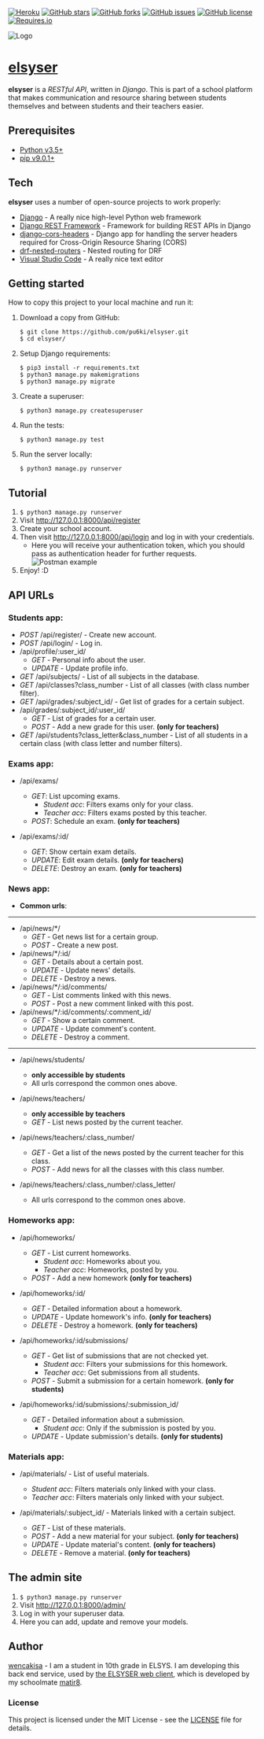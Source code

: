 [![Heroku](http://heroku-badge.herokuapp.com/?app=elsyser&style=flat&root=/static/default.png)](https://elsyser.herokuapp.com/api/register)
[![GitHub stars](https://img.shields.io/github/stars/pu6ki/elsyser.svg?style=flat-square)](https://github.com/pu6ki/elsyser/stargazers)
[![GitHub forks](https://img.shields.io/github/forks/pu6ki/elsyser.svg?style=flat-square)](https://github.com/pu6ki/elsyser/network)
[![GitHub issues](https://img.shields.io/github/issues/pu6ki/elsyser.svg?style=flat-square)](https://github.com/pu6ki/elsyser/issues)
[![GitHub license](https://img.shields.io/badge/license-MIT-blue.svg?style=flat-square)](https://raw.githubusercontent.com/pu6ki/elsyser/master/LICENSE)
[![Requires.io](https://img.shields.io/requires/github/pu6ki/elsyser.svg?style=flat-square)](https://raw.githubusercontent.com/pu6ki/elsyser/master/requirements.txt)

![Logo](https://raw.githubusercontent.com/pu6ki/elsyser/master/static/tues_building_with_logo.jpg)

# [elsyser](https://elsyser.herokuapp.com/api/register/)

**elsyser** is a *RESTful API*, written in *Django*. This is part of a school platform that makes communication and resource sharing between students themselves and between students and their teachers easier.

## Prerequisites

- [Python v3.5+](https://www.python.org/downloads/)
- [pip v9.0.1+](https://pypi.python.org/pypi/pip)

## Tech

**elsyser** uses a number of open-source projects to work properly:

* [Django](https://github.com/django/django) - A really nice high-level Python web framework
* [Django REST Framework](https://github.com/tomchristie/django-rest-framework) - Framework for building REST APIs in Django
* [django-cors-headers](https://github.com/ottoyiu/django-cors-headers) - Django app for handling the server headers required for Cross-Origin Resource Sharing (CORS)
* [drf-nested-routers](https://github.com/alanjds/drf-nested-routers) - Nested routing for DRF
* [Visual Studio Code](https://github.com/Microsoft/vscode) - A really nice text editor

## Getting started

How to copy this project to your local machine and run it:

1. Download a copy from GitHub:

    ```
    $ git clone https://github.com/pu6ki/elsyser.git
    $ cd elsyser/
    ```

2. Setup Django requirements:

    ```
    $ pip3 install -r requirements.txt
    $ python3 manage.py makemigrations
    $ python3 manage.py migrate
    ```

3. Create a superuser:

    ```
    $ python3 manage.py createsuperuser
    ```

4. Run the tests:

    ```
    $ python3 manage.py test
    ```

5. Run the server locally:

    ```
    $ python3 manage.py runserver
    ```

## Tutorial

1. `$ python3 manage.py runserver`
2. Visit http://127.0.0.1:8000/api/register
3. Create your school account.
4. Then visit http://127.0.0.1:8000/api/login and log in with your credentials.
    - Here you will receive your authentication token, which you should pass as authentication header for further requests.
    ![Postman example](https://raw.githubusercontent.com/pu6ki/elsyser/master/static/authorization-example.png)
5. Enjoy! :D

## API URLs

### Students app:

- *POST* /api/register/ - Create new account.
- *POST* /api/login/ - Log in.
- /api/profile/:user_id/
    - *GET* - Personal info about the user.
    - *UPDATE* - Update profile info.
- *GET* /api/subjects/ - List of all subjects in the database.
- *GET* /api/classes?class_number - List of all classes (with class number filter).
- *GET* /api/grades/:subject_id/ - Get list of grades for a certain subject.
- /api/grades/:subject_id/:user_id/
    - *GET* - List of grades for a certain user.
    - *POST* - Add a new grade for this user. **(only for teachers)**
- *GET* /api/students?class_letter&class_number - List of all students in a certain class (with class letter and number filters).

### Exams app:

- /api/exams/
    - *GET*: List upcoming exams.
        - *Student acc*: Filters exams only for your class.
        - *Teacher acc*: Filters exams posted by this teacher.
    - *POST*: Schedule an exam. **(only for teachers)**

- /api/exams/:id/
    - *GET*: Show certain exam details.
    - *UPDATE*: Edit exam details. **(only for teachers)**
    - *DELETE*: Destroy an exam. **(only for teachers)**

### News app:

- **Common urls**:

***
- /api/news/*/
    - *GET* - Get news list for a certain group.
    - *POST* - Create a new post.
- /api/news/*/:id/
    - *GET* - Details about a certain post.
    - *UPDATE* - Update news' details.
    - *DELETE* - Destroy a news.
- /api/news/*/:id/comments/
    - *GET* - List comments linked with this news.
    - *POST* - Post a new comment linked with this post.
- /api/news/*/:id/comments/:comment_id/
    - *GET* - Show a certain comment.
    - *UPDATE* - Update comment's content.
    - *DELETE* - Destroy a comment.
***

- /api/news/students/
    - **only accessible by students**
    - All urls correspond the common ones above.

- /api/news/teachers/
    - **only accessible by teachers**
    - *GET* - List news posted by the current teacher.
- /api/news/teachers/:class_number/
    - *GET* - Get a list of the news posted by the current teacher for this class.
    - *POST* - Add news for all the classes with this class number.
- /api/news/teachers/:class_number/:class_letter/
    - All urls correspond to the common ones above.

### Homeworks app:

- /api/homeworks/
    - *GET* - List current homeworks.
        - *Student acc*: Homeworks about you.
        - *Teacher acc*: Homeworks, posted by you.
    - *POST* - Add a new homework **(only for teachers)**

- /api/homeworks/:id/
    - *GET* - Detailed information about a homework.
    - *UPDATE* - Update homework's info. **(only for teachers)**
    - *DELETE* - Destroy a homework. **(only for teachers)**

- /api/homeworks/:id/submissions/
    - *GET* - Get list of submissions that are not checked yet.
        - *Student acc*: Filters your submissions for this homework.
        - *Teacher acc*: Get submissions from all students.
    - *POST* - Submit a submission for a certain homework. **(only for students)**

- /api/homeworks/:id/submissions/:submission_id/
    - *GET* - Detailed information about a submission.
        - *Student acc*: Only if the submission is posted by you.
    - *UPDATE* - Update submission's details. **(only for students)**

### Materials app:

- /api/materials/ - List of useful materials.
    - *Student acc*: Filters materials only linked with your class.
    - *Teacher acc*: Filters materials only linked with your subject.

- /api/materials/:subject_id/ - Materials linked with a certain subject.
    - *GET* - List of these materials.
    - *POST* - Add a new material for your subject. **(only for teachers)**
    - *UPDATE* - Update material's content. **(only for teachers)**
    - *DELETE* - Remove a material. **(only for teachers)**


## The admin site

1. `$ python3 manage.py runserver`
2. Visit http://127.0.0.1:8000/admin/
3. Log in with your superuser data.
4. Here you can add, update and remove your models.

## Author

[wencakisa](https://github.com/wencakisa) - I am a student in 10th grade in ELSYS.
I am developing this back end service, used by [the ELSYSER web client](https://github.com/pu6ki/elsyser-web-client),
which is developed by my schoolmate [matir8](https://github.com/matir8).

### License

This project is licensed under the MIT License - see the [LICENSE](LICENSE) file for details.
